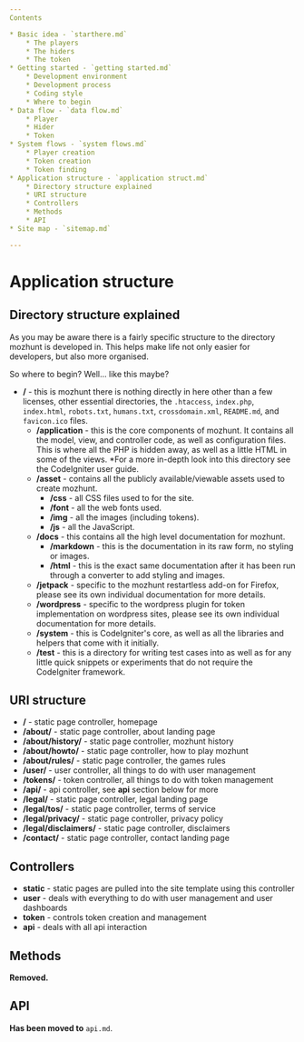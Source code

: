 ```yaml
---
Contents

* Basic idea - `starthere.md`
	* The players
	* The hiders
	* The token
* Getting started - `getting started.md`
	* Development environment
	* Development process
	* Coding style
	* Where to begin
* Data flow - `data flow.md`
	* Player
	* Hider
	* Token
* System flows - `system flows.md`
	* Player creation
	* Token creation
	* Token finding
* Application structure - `application struct.md`
	* Directory structure explained
	* URI structure
	* Controllers
	* Methods
	* API
* Site map - `sitemap.md`

---
```


# Application structure
## Directory structure explained
As you may be aware there is a fairly specific structure to the directory mozhunt is developed in. This helps make life not only easier for developers, but also more organised.

So where to begin? Well… like this maybe?

* **/** - this is mozhunt there is nothing directly in here other than a few licenses, other essential directories, the `.htaccess`, `index.php`, `index.html`, `robots.txt`, `humans.txt`, `crossdomain.xml`, `README.md`, and `favicon.ico` files.
	* **/application** - this is the core components of mozhunt. It contains all the model, view, and controller code, as well as configuration files. This is where all the PHP is hidden away, as well as a little HTML in some of the views. *For a more in-depth look into this directory see the CodeIgniter user guide.
	* **/asset** - contains all the publicly available/viewable assets used to create mozhunt.
		* **/css** - all CSS files used to for the site.
		* **/font** - all the web fonts used.
		* **/img** - all the images (including tokens).
		* **/js** - all the JavaScript.
	* **/docs** - this contains all the high level documentation for mozhunt.
		* **/markdown** - this is the documentation in its raw form, no styling or images.
		* **/html** - this is the exact same documentation after it has been run through a converter to add styling and images.
	* **/jetpack** - specific to the mozhunt restartless add-on for Firefox, please see its own individual documentation for more details.
	* **/wordpress** - specific to the wordpress plugin for token implementation on wordpress sites, please see its own individual documentation for more details.
	* **/system** - this is CodeIgniter's core, as well as all the libraries and helpers that come with it initially.
	* **/test** - this is a directory for writing test cases into as well as for any little quick snippets or experiments that do not require the CodeIgniter framework.

## URI structure
* **/** - static page controller, homepage
* **/about/** - static page controller, about landing page
* **/about/history/** - static page controller, mozhunt history
* **/about/howto/** - static page controller, how to play mozhunt
* **/about/rules/** - static page controller, the games rules
* **/user/** - user controller, all things to do with user management
* **/tokens/** - token controller, all things to do with token management
* **/api/** - api controller, see **api** section below for more
* **/legal/** - static page controller, legal landing page
* **/legal/tos/** - static page controller, terms of service
* **/legal/privacy/** - static page controller, privacy policy
* **/legal/disclaimers/** - static page controller, disclaimers
* **/contact/** - static page controller, contact landing page

## Controllers
* **static** - static pages are pulled into the site template using this controller
* **user** - deals with everything to do with user management and user dashboards
* **token** - controls token creation and management
* **api** - deals with all api interaction

## Methods
**Removed.**

## API
**Has been moved to** `api.md`.